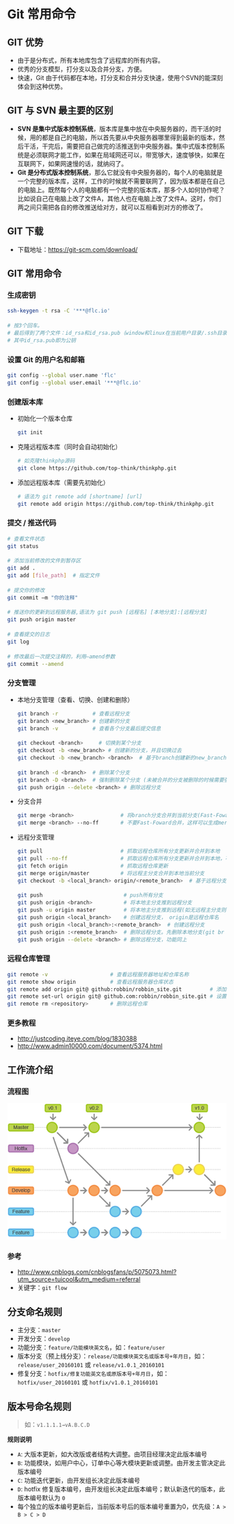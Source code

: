 # Git 常用命令

## GIT 优势

- 由于是分布式，所有本地库包含了远程库的所有内容。
- 优秀的分支模型，打分支以及合并分支，方便。
- 快速，Git 由于代码都在本地，打分支和合并分支快速，使用个SVN的能深刻体会到这种优势。

## GIT 与 SVN 最主要的区别

- **SVN 是集中式版本控制系统**，版本库是集中放在中央服务器的，而干活的时候，用的都是自己的电脑，所以首先要从中央服务器哪里得到最新的版本，然后干活，干完后，需要把自己做完的活推送到中央服务器。集中式版本控制系统是必须联网才能工作，如果在局域网还可以，带宽够大，速度够快，如果在互联网下，如果网速慢的话，就纳闷了。
- **Git 是分布式版本控制系统**，那么它就没有中央服务器的，每个人的电脑就是一个完整的版本库，这样，工作的时候就不需要联网了，因为版本都是在自己的电脑上。既然每个人的电脑都有一个完整的版本库，那多个人如何协作呢？比如说自己在电脑上改了文件A，其他人也在电脑上改了文件A，这时，你们两之间只需把各自的修改推送给对方，就可以互相看到对方的修改了。

## GIT 下载

- 下载地址：https://git-scm.com/download/

## GIT 常用命令

### 生成密钥

```bash
ssh-keygen -t rsa -C '***@flc.io'

# 按3个回车。
# 最后得到了两个文件：id_rsa和id_rsa.pub（window和linux在当前用户目录/.ssh目录下）
# 其中id_rsa.pub即为公钥
```

### 设置 Git 的用户名和邮箱

```bash
git config --global user.name 'flc'
git config --global user.email '***@flc.io'
```

### 创建版本库

- 初始化一个版本仓库
    
    ```bash
    git init
    ```

- 克隆远程版本库（同时会自动初始化）
    
    ```bash
    # 如克隆thinkphp源码
    git clone https://github.com/top-think/thinkphp.git
    ```

- 添加远程版本库（需要先初始化）

    ```bash
    # 语法为 git remote add [shortname] [url]  
    git remote add origin https://github.com/top-think/thinkphp.git
    ```
### 提交 / 推送代码

```bash
# 查看文件状态
git status

# 添加当前修改的文件到暂存区  
git add .
git add [file_path]  # 指定文件

# 提交你的修改  
git commit –m "你的注释"

# 推送你的更新到远程服务器,语法为 git push [远程名] [本地分支]:[远程分支]  
git push origin master

# 查看提交的日志  
git log

# 修改最后一次提交注释的，利用–amend参数  
git commit --amend
```

### 分支管理

- 本地分支管理（查看、切换、创建和删除）

    ```bash
    git branch -r           # 查看远程分支
    git branch <new_branch> # 创建新的分支
    git branch -v           # 查看各个分支最后提交信息

    git checkout <branch>     # 切换到某个分支
    git checkout -b <new_branch> # 创建新的分支，并且切换过去
    git checkout -b <new_branch> <branch>  # 基于branch创建新的new_branch

    git branch -d <branch>  # 删除某个分支
    git branch -D <branch>  # 强制删除某个分支 (未被合并的分支被删除的时候需要强制)
    git push origin --delete <branch> # 删除远程分支
    ```

- 分支合并

    ```bash
    git merge <branch>               # 将branch分支合并到当前分支(Fast-Foward合并，不推荐)
    git merge <branch> --no-ff       # 不要Fast-Foward合并，这样可以生成merge提交（推荐）
    ```

- 远程分支管理

    ```bash
    git pull                         # 抓取远程仓库所有分支更新并合并到本地
    git pull --no-ff                 # 抓取远程仓库所有分支更新并合并到本地，不要快进合并
    git fetch origin                 # 抓取远程仓库更新
    git merge origin/master          # 将远程主分支合并到本地当前分支
    git checkout -b <local_branch> origin/<remote_branch>  # 基于远程分支创建本地分支

    git push                          # push所有分支
    git push origin <branch>          # 将本地主分支推到远程分支
    git push -u origin master         # 将本地主分支推到远程(如无远程主分支则创建，用于初始化远程仓库)
    git push origin <local_branch>    # 创建远程分支， origin是远程仓库名
    git push origin <local_branch>:<remote_branch>  # 创建远程分支
    git push origin :<remote_branch>  # 删除远程分支。先删除本地分支(git br -d <branch>)，然后再push删除远程分支
    git push origin --delete <branch> # 删除远程分支，功能同上
    ```

### 远程仓库管理

```bash
git remote -v                    # 查看远程服务器地址和仓库名称  
git remote show origin           # 查看远程服务器仓库状态  
git remote add origin git@ github:robbin/robbin_site.git         # 添加远程仓库地址  
git remote set-url origin git@ github.com:robbin/robbin_site.git # 设置远程仓库地址(用于修改远程仓库地址)  
git remote rm <repository>       # 删除远程仓库
```

### 更多教程

- http://justcoding.iteye.com/blog/1830388
- http://www.admin10000.com/document/5374.html

## 工作流介绍

### 流程图

![](assets/git-flow.png)

### 参考

- http://www.cnblogs.com/cnblogsfans/p/5075073.html?utm_source=tuicool&utm_medium=referral
- 关键字：`git flow`

## 分支命名规则

- 主分支：`master`
- 开发分支：`develop`
- 功能分支：`feature/功能模块英文名`，如：`feature/user`
- 版本分支（预上线分支）：`release/功能模块英文名或版本号+年月日`，如：`release/user_20160101` 或 `release/v1.0.1_20160101`
- 修复分支：`hotfix/修复功能英文名或原版本号+年月日`，如：`hotfix/user_20160101` 或 `hotfix/v1.0.1_20160101`

## 版本号命名规则

> 如：`v1.1.1.1→vA.B.C.D`

**规则说明**

- `A`: 大版本更新，如大改版或者结构大调整。由项目经理决定此版本编号
- `B`: 功能模块，如用户中心，订单中心等大模块更新或调整。由开发主管决定此版本编号
- `C`: 功能迭代更新，由开发组长决定此版本编号
- `D`: hotfix 修复版本编号，由开发组长决定此版本编号；默认新迭代的版本，此版本编号默认为 `0`
- 每个独立的版本编号更新后，当前版本号后的版本编号重置为0，优先级：`A > B > C > D`